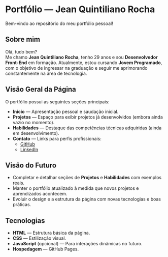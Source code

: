 # Portfólio — Jean Quintiliano Rocha

Bem-vindo ao repositório do meu portfólio pessoal!

## Sobre mim

Olá, tudo bem?  
Me chamo **Jean Quintiliano Rocha**, tenho 29 anos e sou **Desenvolvedor Front-End** em formação. Atualmente, estou cursando **Jovem Programado**, com o objetivo de ingressar na graduação e seguir me aprimorando constantemente na área de tecnologia.

## Visão Geral da Página

O portfólio possui as seguintes seções principais:

- **Início** — Apresentação pessoal e saudação inicial.  
- **Projetos** — Espaço para exibir projetos já desenvolvidos (embora ainda vazio no momento).  
- **Habilidades** — Destaque das competências técnicas adquiridas (ainda em desenvolvimento).  
- **Contato** — Links para perfis profissionais:
  - [GitHub](https://github.com/)
  - [LinkedIn](https://www.linkedin.com/)

## Visão do Futuro

- Completar e detalhar seções de **Projetos** e **Habilidades** com exemplos reais.
- Manter o portfólio atualizado à medida que novos projetos e aprendizados acontecem.
- Evoluir o design e a estrutura da página com novas tecnologias e boas práticas.

## Tecnologias

- **HTML** — Estrutura básica da página.  
- **CSS** — Estilização visual.  
- **JavaScript** (opcional) — Para interações dinâmicas no futuro.  
- **Hospedagem** — GitHub Pages.
